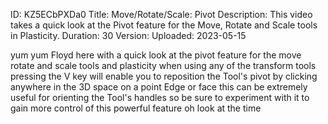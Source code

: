 ID: KZ5ECbPXDa0
Title: Move/Rotate/Scale: Pivot
Description: This video takes a quick look at the Pivot feature for the Move, Rotate and Scale tools in Plasticity.
Duration: 30
Version: 
Uploaded: 2023-05-15

yum yum Floyd here with a quick look at
the pivot feature for the move rotate
and scale tools and plasticity when
using any of the transform tools
pressing the V key will enable you to
reposition the Tool's pivot by clicking
anywhere in the 3D space on a point Edge
or face
this can be extremely useful for
orienting the Tool's handles so be sure
to experiment with it to gain more
control of this powerful feature oh look
at the time
